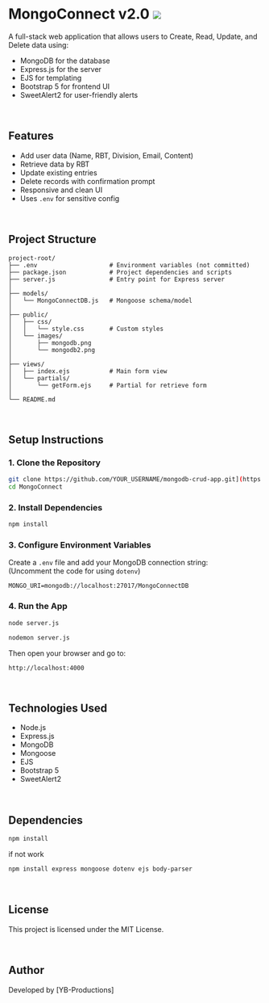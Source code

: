 <h1><b> MongoConnect v2.0 </b> <img src="https://github.com/Yash-Bandal/Web-Development-Essentials_CWH/blob/b7fc024ffbf64d2dfd63b0ccdad5a5ef822a236f/NodeJS/StoreRoom/mongodb-leaf_32x32.png?raw=true"></h1>

A full-stack web application that allows users to Create, Read, Update, and Delete data using:

* MongoDB for the database
* Express.js for the server
* EJS for templating
* Bootstrap 5 for frontend UI
* SweetAlert2 for user-friendly alerts

<br>

## Features

* Add user data (Name, RBT, Division, Email, Content)
* Retrieve data by RBT
* Update existing entries
* Delete records with confirmation prompt
* Responsive and clean UI
* Uses `.env` for sensitive config

<br>

## Project Structure

```
project-root/
├── .env                    # Environment variables (not committed)
├── package.json            # Project dependencies and scripts
├── server.js               # Entry point for Express server
│
├── models/
│   └── MongoConnectDB.js   # Mongoose schema/model
│
├── public/
│   ├── css/
│   │   └── style.css       # Custom styles
│   └── images/
│       ├── mongodb.png
│       └── mongodb2.png
│
├── views/
│   ├── index.ejs           # Main form view
│   └── partials/
│       └── getForm.ejs     # Partial for retrieve form
│
└── README.md
```

<br>

## Setup Instructions

### 1. Clone the Repository

```bash
git clone https://github.com/YOUR_USERNAME/mongodb-crud-app.git](https://github.com/Yash-Bandal/MongoConnect-v2.0.git
cd MongoConnect
```

### 2. Install Dependencies

```bash
npm install
```

### 3. Configure Environment Variables

Create a `.env` file and add your MongoDB connection string: <br>
(Uncomment the code for using `dotenv`)

```env
MONGO_URI=mongodb://localhost:27017/MongoConnectDB
```


### 4. Run the App

```bash
node server.js
```
```bash
nodemon server.js
```

Then open your browser and go to:

```
http://localhost:4000
```

<br>

## Technologies Used

* Node.js
* Express.js
* MongoDB
* Mongoose
* EJS
* Bootstrap 5
* SweetAlert2


<br>

## Dependencies

```bash
npm install
```

if not work 
```bash
npm install express mongoose dotenv ejs body-parser
```

<br>

## License

This project is licensed under the MIT License.

<br>

## Author

Developed by \[YB-Productions]
